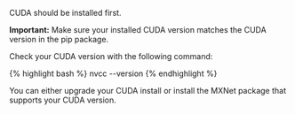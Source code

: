 CUDA should be installed first.

**Important:** Make sure your installed CUDA version matches the CUDA version in the pip package.

Check your CUDA version with the following command:

{% highlight bash %}
nvcc --version
{% endhighlight %}

You can either upgrade your CUDA install or install the MXNet package that supports your CUDA version.